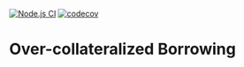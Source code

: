 [![Node.js CI](https://github.com/OpenLeverageDev/overcollateralized-borrowing/actions/workflows/node.js.yml/badge.svg?branch=main)](https://github.com/OpenLeverageDev/overcollateralized-borrowing/actions/workflows/node.js.yml) [![codecov](https://codecov.io/gh/OpenLeverageDev/overcollateralized-borrowing/branch/main/graph/badge.svg?token=U2AREP8ZBY)](https://codecov.io/gh/OpenLeverageDev/overcollateralized-borrowing)



# Over-collateralized Borrowing
